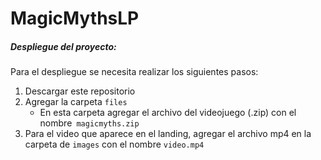 # MagicMythsLP

##### Despliegue del proyecto:
Para el despliegue se necesita realizar los siguientes pasos:
1. Descargar este repositorio
2. Agregar la carpeta `files` 
	- En esta carpeta agregar el archivo del videojuego (.zip) con el nombre` magicmyths.zip` 
4. Para el video que aparece en el landing, agregar el archivo mp4 en la carpeta de `images` con el nombre `video.mp4`
